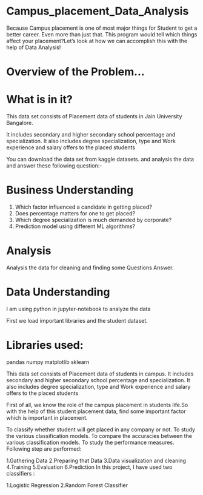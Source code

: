 # Campus_placement_Data_Analysis
Because Campus placement is one of most major things for Student to get a better career. Even more than just that. 
This program would tell which things affect your placement?Let’s look at how we can accomplish this with the help of Data Analysis!

# Overview of the Problem…

# What is in it?
This data set consists of Placement data of students in Jain University Bangalore.

It includes secondary and higher secondary school percentage and specialization. It also includes degree specialization, type and Work experience and salary offers to the placed students

You can download the data set from kaggle datasets. and analysis the data and answer these following question:-

# Business Understanding
1. Which factor influenced a candidate in getting placed?
2. Does percentage matters for one to get placed?
3. Which degree specialization is much demanded by corporate?
4. Prediction model using different ML algorithms?

# Analysis
Analysis the data for cleaning and finding some Questions Answer.

# Data Understanding

I am using python in jupyter-notebook to analyze the data

First we load important libraries and the student dataset.

# Libraries used:
pandas
numpy
matplotlib
sklearn

This data set consists of Placement data of students in campus. It includes secondary and higher secondary school percentage and specialization. It also includes degree specialization, type and Work experience and salary offers to the placed students

First of all, we know the role of the campus placement in students life.So with the help of this student placement data, find some important factor which is important in placement.

To classify whether student will get placed in any company or not. To study the various classification models. To compare the accuracies between the various classification models. To study the performance measures. Following step are performed:

1.Gathering Data 2.Preparing that Data 3.Data visualization and cleaning 4.Training 5.Evaluation 6.Prediction In this project, I have used two classifiers :

1.Logistic Regression 2.Random Forest Classifier
